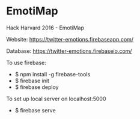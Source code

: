# EmotiMap
Hack Harvard 2016 - EmotiMap

Website: https://twitter-emotions.firebaseapp.com/

Database: https://twitter-emotions.firebaseio.com/

To use firebase:
- $ npm install -g firebase-tools
- $ firebase init
- $ firebase deploy

To set up local server on localhost:5000
- $ firebase serve
